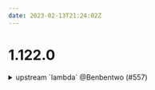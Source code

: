 ```yaml
---
date: 2023-02-13T21:24:02Z
---
```


# 1.122.0

<details>
  <summary>upstream `lambda` @Benbentwo (#557)</summary>

### what
* Upstream `lambda` component

### why
* Quickly deploy serverless code


</details>